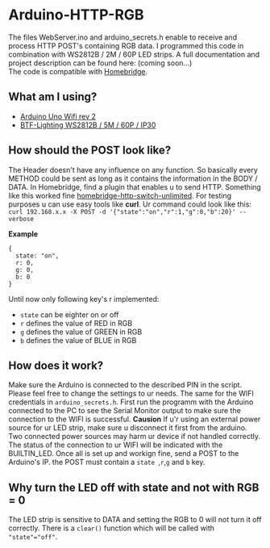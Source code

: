 # Arduino-HTTP-RGB
The files WebServer.ino and arduino_secrets.h enable to receive and process HTTP POST's containing RGB data. I programmed this code in combination with WS2812B / 2M / 60P LED strips. A full documentation and project description can be found here: (coming soon...)  
The code is compatible with [Homebridge](https://homebridge.io/).

## What am I using?
- [Arduino Uno Wifi rev 2](https://store.arduino.cc/arduino-uno-wifi-rev2)
- [BTF-Lighting WS2812B / 5M / 60P / IP30](https://www.btf-lighting.com/products/ws2812b-led-pixel-strip-30-60-74-96-100-144-pixels-leds-m)

## How should the POST look like?  
The Header doesn't have any influence on any function. So basically every METHOD could be sent as long as it contains the information in the BODY / DATA.
In Homebridge, find a plugin that enables u to send HTTP. Something like this worked fine [homebridge-http-switch-unlimited](https://github.com/downloard/homebridge-http-switch-unlimited). For testing purposes u can use easy tools like **curl**. Ur command could look like this: `curl 192.168.x.x -X POST -d '{"state":"on","r":1,"g":0,"b":20}' --verbose`

**Example**  
```
{
  state: "on",
  r: 0,
  g: 0,
  b: 0
}
```
  
Until now only following key's r implemented:  
- `state` can be eighter on or off  
- `r` defines the value of RED in RGB  
- `g` defines the value of GREEN in RGB  
- `b` defines the value of BLUE in RGB  

## How does it work?  
Make sure the Arduino is connected to the described PIN in the script. Please feel free to change the settings to ur needs. The same for the WIFI credentials in `arduino_secrets.h`. First run the programm with the Arduino connected to the PC to see the Serial Monitor output to make sure the connection to the WIFI is successful.  **Causion** If u'r using an external power source for ur LED strip, make sure u disconnect it first from the arduino. Two connected power sources may harm ur device if not handled correctly. The status of the connection to ur WIFI will be indicated with the BUILTIN_LED.
Once all is set up and workign fine, send a POST to the Arduino's IP. the POST must contain a `state `,`r`,`g` and `b` key. 

## Why turn the LED off with state and not with RGB = 0  
The LED strip is sensitive to DATA and setting the RGB to 0 will not turn it off correctly. There is a `clear()` function which will be called with `"state"="off"`.  
